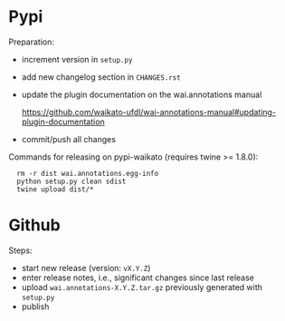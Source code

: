 Pypi
====

Preparation:
* increment version in `setup.py`
* add new changelog section in `CHANGES.rst`
* update the plugin documentation on the wai.annotations manual
  
  https://github.com/waikato-ufdl/wai-annotations-manual#updating-plugin-documentation
  
* commit/push all changes

Commands for releasing on pypi-waikato (requires twine >= 1.8.0):

```
  rm -r dist wai.annotations.egg-info
  python setup.py clean sdist
  twine upload dist/*
```


Github
======

Steps:
* start new release (version: `vX.Y.Z`)
* enter release notes, i.e., significant changes since last release
* upload `wai.annotations-X.Y.Z.tar.gz` previously generated with `setup.py`
* publish

